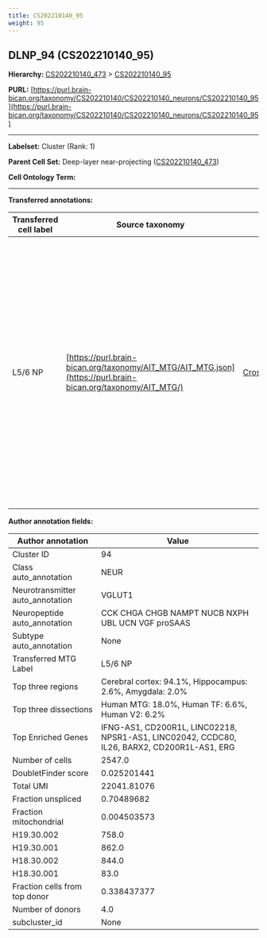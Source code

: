 ```yaml
---
title: CS202210140_95
weight: 95
---
```

## DLNP_94 (CS202210140_95)
<b>Hierarchy: </b>
[CS202210140_473](../CS202210140_473) >
[CS202210140_95](../CS202210140_95)

**PURL:** [https://purl.brain-bican.org/taxonomy/CS202210140/CS202210140_neurons/CS202210140_95](https://purl.brain-bican.org/taxonomy/CS202210140/CS202210140_neurons/CS202210140_95)

---


**Labelset:** Cluster (Rank: 1)

**Parent Cell Set:** Deep-layer near-projecting ([CS202210140_473](../CS202210140_473))



**Cell Ontology Term:** 

[MARKER GENES.]: #


---

[TRANSFERRED ANNOTATIONS.]: #


**Transferred annotations:**

| Transferred cell label | Source taxonomy | Source node accession | Algorithm name | Comment |
|------------------------|-----------------|-----------------------|----------------|---------|
|L5/6 NP|[https://purl.brain-bican.org/taxonomy/AIT_MTG/AIT_MTG.json](https://purl.brain-bican.org/taxonomy/AIT_MTG/)|[CrossArea_subclass:2d233a9ab8](https://purl.brain-bican.org/taxonomy/AIT_MTG/CrossArea_subclass_2d233a9ab8)||We performed PCA (50 components) on our full dataset, trained a random forest classifier (scikit-learn, class_ weight=‘balanced’, max_depth=50) on the MTG labels, and then predicted labels for all cells. We labeled each cluster with the mode of its constituent cells if two conditions were met: more than 0.8 of predicted labels matched the mode, and the mean probability of these pre- dictions was greater than 0.8.|

[AUTHOR ANNOTATION FIELDS.]: #


**Author annotation fields:**

| Author annotation | Value |
|-------------------|-------|
|Cluster ID|94|
|Class auto_annotation|NEUR|
|Neurotransmitter auto_annotation|VGLUT1|
|Neuropeptide auto_annotation|CCK CHGA CHGB NAMPT NUCB NXPH UBL UCN VGF proSAAS|
|Subtype auto_annotation|None|
|Transferred MTG Label|L5/6 NP|
|Top three regions|Cerebral cortex: 94.1%, Hippocampus: 2.6%, Amygdala: 2.0%|
|Top three dissections|Human MTG: 18.0%, Human TF: 6.6%, Human V2: 6.2%|
|Top Enriched Genes|IFNG-AS1, CD200R1L, LINC02218, NPSR1-AS1, LINC02042, CCDC80, IL26, BARX2, CD200R1L-AS1, ERG|
|Number of cells|2547.0|
|DoubletFinder score|0.025201441|
|Total UMI|22041.81076|
|Fraction unspliced|0.70489682|
|Fraction mitochondrial|0.004503573|
|H19.30.002|758.0|
|H19.30.001|862.0|
|H18.30.002|844.0|
|H18.30.001|83.0|
|Fraction cells from top donor|0.338437377|
|Number of donors|4.0|
|subcluster_id|None|
